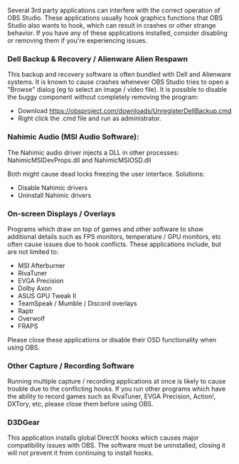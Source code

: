 Several 3rd party applications can interfere with the correct operation of OBS Studio. These applications usually hook graphics functions that OBS Studio also wants to hook, which can result in crashes or other strange behavior. If you have any of these applications installed, consider disabling or removing them if you're experiencing issues.

### Dell Backup & Recovery / Alienware Alien Respawn

This backup and recovery software is often bundled with Dell and Alienware systems. It is known to cause crashes whenever OBS Studio tries to open a "Browse" dialog (eg to select an image / video file). It is possible to disable the buggy component without completely removing the program:

* Download https://obsproject.com/downloads/UnregisterDellBackup.cmd
* Right click the .cmd file and run as administrator.

### Nahimic Audio (MSI Audio Software):

The Nahimic audio driver injects a DLL in other processes: NahimicMSIDevProps.dll and NahimicMSIOSD.dll

Both might cause dead locks freezing the user interface. 
Solutions:
* Disable Nahimic drivers
* Uninstall Nahimic drivers

### On-screen Displays / Overlays

Programs which draw on top of games and other software to show additional details such as FPS monitors, temperature / GPU monitors, etc often cause issues due to hook conflicts. These applications include, but are not limited to: 

- MSI Afterburner
- RivaTuner
- EVGA Precision
- Dolby Axon
- ASUS GPU Tweak II
- TeamSpeak / Mumble / Discord overlays
- Raptr
- Overwolf
- FRAPS

Please close these applications or disable their OSD functionality when using OBS.

### Other Capture / Recording Software

Running multiple capture / recording applications at once is likely to cause trouble due to the conflicting hooks. If you run other programs which have the ability to record games such as RivaTuner, EVGA Precision, Action!, DXTory, etc, please close them before using OBS.

### D3DGear

This application installs global DirectX hooks which causes major compatibility issues with OBS. The software must be uninstalled, closing it will not prevent it from continuing to install hooks.